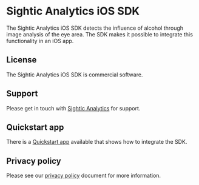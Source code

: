 # Sightic Analytics iOS SDK

The Sightic Analytics iOS SDK detects the influence of alcohol through image analysis of the eye area. The SDK makes it possible to integrate this functionality in an iOS app.

## License

The Sightic Analytics iOS SDK is commercial software.

## Support

Please get in touch with [Sightic Analytics](https://www.sighticanalytics.com/contact) for support.

## Quickstart app

There is a [Quickstart app](https://github.com/SighticAnalytics/sightic-sdk-quickstart-app-ios) available that shows how to integrate the SDK.

## Privacy policy

Please see our [privacy policy](./PrivacyPolicy.md) document for more information.
